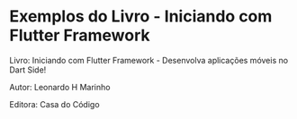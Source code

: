 # Exemplos do Livro - Iniciando com Flutter Framework
Livro: Iniciando com Flutter Framework - Desenvolva aplicações móveis no Dart Side! 

Autor: Leonardo H Marinho

Editora: Casa do Código

